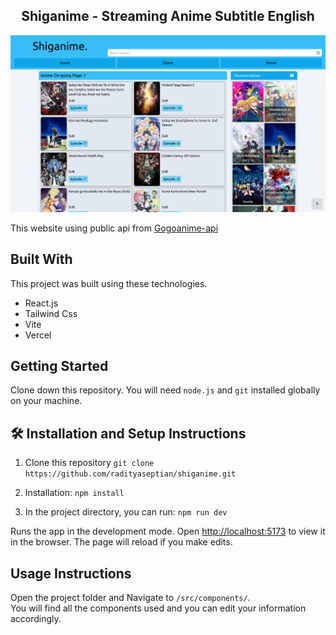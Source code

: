 <h2 align="center">
  Shiganime - Streaming Anime Subtitle English <br/>
</h2>

<img src='./public/shiganime.png'>

This website using public api from <a href='https://github.com/riimuru/gogoanime-api'>Gogoanime-api</a>

## Built With

<!-- My personal portfolio <a href="///" target="_blank">wait</a> which features some of my github projects as well as my resume and technical skills.<br/> -->

This project was built using these technologies.

- React.js
- Tailwind Css
- Vite
- Vercel

## Getting Started

Clone down this repository. You will need `node.js` and `git` installed globally on your machine.

## 🛠 Installation and Setup Instructions

1. Clone this repository `git clone https://github.com/radityaseptian/shiganime.git`

2. Installation: `npm install`

3. In the project directory, you can run: `npm run dev`

Runs the app in the development mode.
Open [http://localhost:5173](http://localhost:5173) to view it in the browser.
The page will reload if you make edits.

## Usage Instructions

Open the project folder and Navigate to `/src/components/`. <br/>
You will find all the components used and you can edit your information accordingly.
